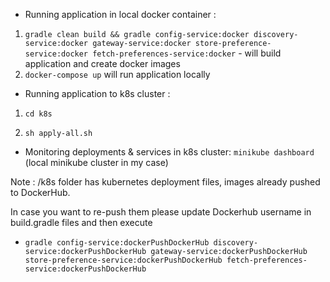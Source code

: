 - Running application in local docker container :
1.  `gradle clean build && gradle config-service:docker discovery-service:docker gateway-service:docker store-preference-service:docker fetch-preferences-service:docker` -  will build application and create docker images
2.  `docker-compose up` will run application locally



- Running application to k8s cluster :

1.  `cd k8s `

2.  `sh apply-all.sh`



- Monitoring deployments & services in k8s cluster:
`minikube dashboard` (local minikube cluster in my case)

Note :
/k8s folder has kubernetes deployment files, images already pushed to DockerHub.

In case you want to re-push them please update Dockerhub username in build.gradle files and then execute 
-   `gradle config-service:dockerPushDockerHub discovery-service:dockerPushDockerHub gateway-service:dockerPushDockerHub store-preference-service:dockerPushDockerHub fetch-preferences-service:dockerPushDockerHub`
